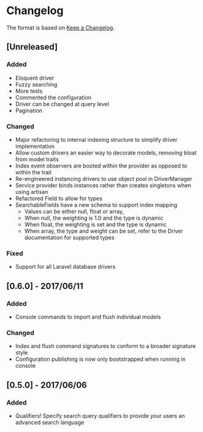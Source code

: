 # Changelog
The format is based on [Keep a Changelog](http://keepachangelog.com/).

## [Unreleased]
### Added
- Eloquent driver
- Fuzzy searching
- More tests
- Commented the configuration
- Driver can be changed at query level
- Pagination
### Changed
- Major refactoring to internal indexing structure to simplify driver implementation
- Allow custom drivers an easier way to decorate models, removing bloat from model traits
- Index event observers are booted within the provider as opposed to within the trait
- Re-engineered instancing drivers to use object pool in DriverManager
- Service provider binds instances rather than creates singletons when using artisan
- Refactored Field to allow for types
- SearchableFields have a new schema to support index mapping
    - Values can be either null, float or array,
    - When null, the weighting is 1.0 and the type is dynamic
    - When float, the weighting is set and the type is dynamic
    - When array, the type and weight can be set, refer to the Driver documentation for supported types
### Fixed
- Support for all Laravel database drivers

## [0.6.0] - 2017/06/11
### Added
- Console commands to import and flush individual models
### Changed
- Index and flush command signatures to conform to a broader signature style
- Configuration publishing is now only bootstrapped when running in console

## [0.5.0] - 2017/06/06
### Added
- Qualifiers! Specify search query qualifiers to provide your users an advanced search language 
